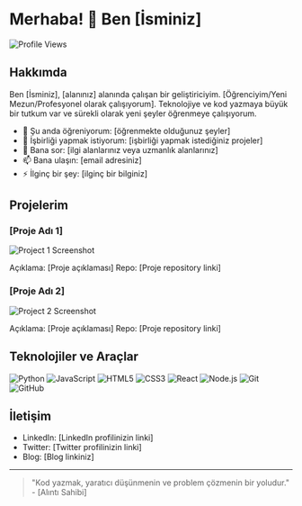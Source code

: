 # Merhaba! 👋 Ben [İsminiz]

![Profile Views](https://komarev.com/ghpvc/?username=kullanici-adiniz&color=brightgreen)

## Hakkımda

Ben [İsminiz], [alanınız] alanında çalışan bir geliştiriciyim. [Öğrenciyim/Yeni Mezun/Profesyonel olarak çalışıyorum]. Teknolojiye ve kod yazmaya büyük bir tutkum var ve sürekli olarak yeni şeyler öğrenmeye çalışıyorum.

- 🌱 Şu anda öğreniyorum: [öğrenmekte olduğunuz şeyler]
- 👯 İşbirliği yapmak istiyorum: [işbirliği yapmak istediğiniz projeler]
- 💬 Bana sor: [ilgi alanlarınız veya uzmanlık alanlarınız]
- 📫 Bana ulaşın: [email adresiniz]
- ⚡ İlginç bir şey: [ilginç bir bilginiz]

## Projelerim

### [Proje Adı 1]
![Project 1 Screenshot](link_to_screenshot)

Açıklama: [Proje açıklaması]
Repo: [Proje repository linki]

### [Proje Adı 2]
![Project 2 Screenshot](link_to_screenshot)

Açıklama: [Proje açıklaması]
Repo: [Proje repository linki]

## Teknolojiler ve Araçlar

![Python](https://img.shields.io/badge/Python-3776AB?style=for-the-badge&logo=python&logoColor=white)
![JavaScript](https://img.shields.io/badge/JavaScript-F7DF1E?style=for-the-badge&logo=javascript&logoColor=black)
![HTML5](https://img.shields.io/badge/HTML5-E34F26?style=for-the-badge&logo=html5&logoColor=white)
![CSS3](https://img.shields.io/badge/CSS3-1572B6?style=for-the-badge&logo=css3&logoColor=white)
![React](https://img.shields.io/badge/React-61DAFB?style=for-the-badge&logo=react&logoColor=black)
![Node.js](https://img.shields.io/badge/Node.js-339933?style=for-the-badge&logo=nodedotjs&logoColor=white)
![Git](https://img.shields.io/badge/Git-F05032?style=for-the-badge&logo=git&logoColor=white)
![GitHub](https://img.shields.io/badge/GitHub-181717?style=for-the-badge&logo=github&logoColor=white)

## İletişim

- LinkedIn: [LinkedIn profilinizin linki]
- Twitter: [Twitter profilinizin linki]
- Blog: [Blog linkiniz]

---

> "Kod yazmak, yaratıcı düşünmenin ve problem çözmenin bir yoludur." - [Alıntı Sahibi]


